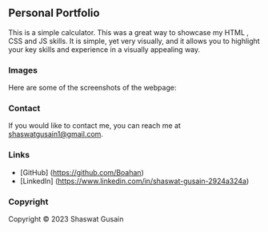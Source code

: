 ## Personal Portfolio

This is a simple calculator. This was a great way to showcase my HTML , CSS and JS skills. It is simple, yet very visually, and it allows you to highlight your key skills and experience in a visually appealing way.

### Images

Here are some of the screenshots of the webpage:




### Contact

If you would like to contact me, you can reach me at shaswatgusain1@gmail.com.

### Links

* [GitHub] (https://github.com/Boahan)
* [LinkedIn] (https://www.linkedin.com/in/shaswat-gusain-2924a324a)

### Copyright

Copyright &copy; 2023 Shaswat Gusain
